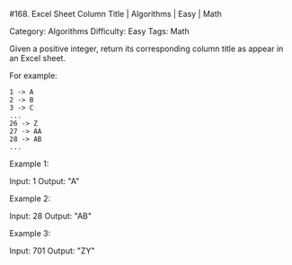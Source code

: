 #168. Excel Sheet Column Title | Algorithms | Easy | Math

Category: Algorithms
Difficulty: Easy
Tags: Math

Given a positive integer, return its corresponding column title as appear in an Excel sheet.

For example:


    1 -> A
    2 -> B
    3 -> C
    ...
    26 -> Z
    27 -> AA
    28 -> AB 
    ...


Example 1:


Input: 1
Output: "A"


Example 2:


Input: 28
Output: "AB"


Example 3:


Input: 701
Output: "ZY"

